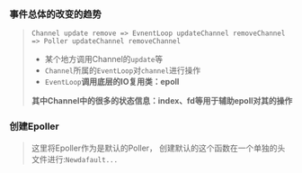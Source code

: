 ### 事件总体的改变的趋势

> `Channel update remove => EvnentLoop updateChannel removeChannel => Poller updateChannel removeChannel`
>
> - 某个地方调用Channel的`update`等
> - `Channel`所属的`EventLoop`对`channel`进行操作
> - `EventLoop`**调用底层的IO复用类：epoll**
>
> **其中Channel中的很多的状态信息：index、fd等用于辅助epoll对其的操作**

### 创建Epoller

> 这里将Epoller作为是默认的Poller， 创建默认的这个函数在一个单独的头文件进行:`Newdafault...`
